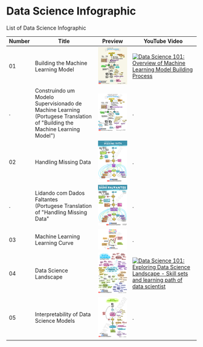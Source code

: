 # Data Science Infographic
List of Data Science Infographic

Number | Title | Preview | YouTube Video
---|---|---|---
01 | Building the Machine Learning Model | <img src="01-Building-the-Machine-Learning-Model.JPG" alt="Building the Machine Learning Model" title="Building the Machine Learning Model" width="200" /> | <a href="http://www.youtube.com/watch?v=BOk1hlCPW0c"><img src="http://img.youtube.com/vi/BOk1hlCPW0c/0.jpg" alt="Data Science 101: Overview of Machine Learning Model Building Process" title="Data Science 101: Overview of Machine Learning Model Building Process" width="200" /></a>
.  | Construindo um Modelo Supervisionado de Machine Learning <br>(Portugese Translation of "Building the Machine Learning Model") | <img src="PT-01-Construindo-um-Modelo-Supervisionado-de-Machine-Learning.JPG" alt="Construindo um Modelo Supervisionado de Machine Learning" title="Construindo um Modelo Supervisionado de Machine Learning" width="200" /> | .
02 | Handling Missing Data |  <img src="02-Handling-Missing-Data.JPG" alt="Handling Missing Data" title="Handling Missing Data" width="200" /> | .
.  | Lidando com Dados Faltantes <br>(Portugese Translation of "Handling Missing Data" |  <img src="PT-01-Lidando-com-Dados-Faltantes.JPG" alt="Lidando com Dados Faltantes" title="Lidando com Dados Faltantes" width="200" /> | .
03 | Machine Learning Learning Curve |  <img src="03-Machine-Learning-Learning-Curve.JPG" alt="Machine Learning Learning Curve" title="Machine Learning Learning Curve" width="200" /> | .
04 | Data Science Landscape |  <img src="04-Data-Science-Landscape.JPG" alt="Data Science Landscape" title="Data Science Landscape" width="200" /> | <a href="http://www.youtube.com/watch?v=jhImgx8I8oI"><img src="http://img.youtube.com/vi/jhImgx8I8oI/0.jpg" alt="Data Science 101: Exploring Data Science Landscape - Skill sets and learning path of data scientist" title="Data Science 101: Exploring Data Science Landscape - Skill sets and learning path of data scientist" width="200" /></a>
05 | Interpretability of Data Science Models | <img src="05-Interpretability-of-Data-Science-Models.JPG" alt="Interpretability of Data Science Models" title="Interpretability of Data Science Models" width="200" /> | .
